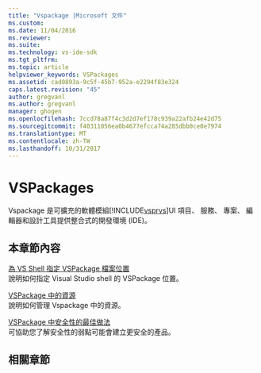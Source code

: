 ```yaml
---
title: "Vspackage |Microsoft 文件"
ms.custom: 
ms.date: 11/04/2016
ms.reviewer: 
ms.suite: 
ms.technology: vs-ide-sdk
ms.tgt_pltfrm: 
ms.topic: article
helpviewer_keywords: VSPackages
ms.assetid: cad0893a-9c5f-45b7-952a-e2294f83e324
caps.latest.revision: "45"
author: gregvanl
ms.author: gregvanl
manager: ghogen
ms.openlocfilehash: 7ccd78a87f4c3d2d7ef178c939a22afb24e42d75
ms.sourcegitcommit: f40311056ea0b4677efcca74a285dbb0ce0e7974
ms.translationtype: MT
ms.contentlocale: zh-TW
ms.lasthandoff: 10/31/2017
---
```

# <a name="vspackages"></a>VSPackages
Vspackage 是可擴充的軟體模組[!INCLUDE[vsprvs](../../code-quality/includes/vsprvs_md.md)]UI 項目、 服務、 專案、 編輯器和設計工具提供整合式的開發環境 (IDE)。  
  
## <a name="in-this-section"></a>本章節內容  
 [為 VS Shell 指定 VSPackage 檔案位置](../../extensibility/internals/specifying-vspackage-file-location-to-the-vs-shell.md)  
 說明如何指定 Visual Studio shell 的 VSPackage 位置。  
  
 [VSPackage 中的資源](../../extensibility/internals/resources-in-vspackages.md)  
 說明如何管理 Vspackage 中的資源。  
  
 [VSPackage 中安全性的最佳做法](../../extensibility/internals/best-practices-for-security-in-vspackages.md)  
 可協助您了解安全性的弱點可能會建立更安全的產品。  
  
## <a name="related-sections"></a>相關章節